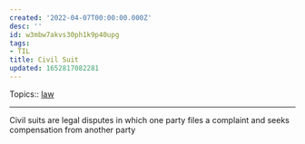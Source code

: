 ```yaml
---
created: '2022-04-07T00:00:00.000Z'
desc: ''
id: w3mbw7akvs30ph1k9p40upg
tags:
- TIL
title: Civil Suit
updated: 1652817082281
---
```

   
Topics::  [law](../topics/law.md)   
   
   
---   
   
Civil suits are legal disputes in which one party files a complaint and seeks compensation from another party